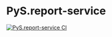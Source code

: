 # PyS.report-service

[![PyS.report-service CI](https://github.com/PyS-services/PyS.report-service/actions/workflows/maven.yml/badge.svg?branch=main)](https://github.com/PyS-services/PyS.report-service/actions/workflows/maven.yml)
